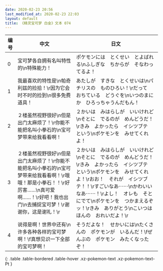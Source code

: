 ```yaml
---
date: 2020-02-23 20:56
last_modified_at: 2020-02-23 22:03
layout: default
title: 《精灵宝可梦 白金》文本 074
---
```

| 编号 | 中文 | 日文 |
| ---- | ---- | ---- |
| 0 | 宝可梦各自拥有名叫特性的\n特殊能力！ | ポケモンには　とくせい　とよばれる\nふしぎな　ちからが　そなわってるよ！ |
| 1 | 我最喜欢的特性是\n帕奇利兹的捡拾！\r因为它会时不时的捡到\n很多免费道具！ | あたしが　すきな　とくせいは\nパチリスの　ものひろい！\rだって　おちている　どうぐを\nいつのまにか　ひろっちゃうんだもん！ |
| 2 | ２楼虽然视野很好\n但是出门太麻烦了！\r你能不能把名叫小拳石的\n宝可梦带来给我看看啊！ | ２かいは　みはらしが　いいけれど\nそとに　でるのが　めんどうだ！\rきみ　よかったら　イシツブテ　という\nポケモンを　みせてくれよ！ |
| 3 | ２楼虽然视野很好\n但是出门太麻烦了！\r你能不能把名叫小拳石的\n宝可梦带来给我看看啊！\r哦哦！那是小拳石！！\r好厉害……\n真可爱啊……！\r好吧！我也出门\n去捕捉宝可梦！\r谢谢你，这是谢礼！\r | ２かいは　みはらしが　いいけれど\nそとに　でるのが　めんどうだ！\rきみ　よかったら　イシツブテ　という\nポケモンを　みせてくれよ！\rおお！　それが　イシツブテ！！\rすごいなあ⋯⋯\nかわいいなあ⋯⋯！\rよし！　オレも　そとにでて\nポケモンを　つかまえるぞッ！\rきみ　ありがとう\nこいつは　ほんの　おれいだよ！\r |
| 4 | 说得是啊！世界中还有\n许多各种各样的宝可梦啊！\f真想见识一下全部的宝可梦啊！ | そうだよな！　せかいには\nたくさんの　ポケモンが　いるんだ！\fぜんぶの　ポケモン　みたくなったぞ！ |
{: .table .table-bordered .table-hover .xz-pokemon-text .xz-pokemon-text-Pt }